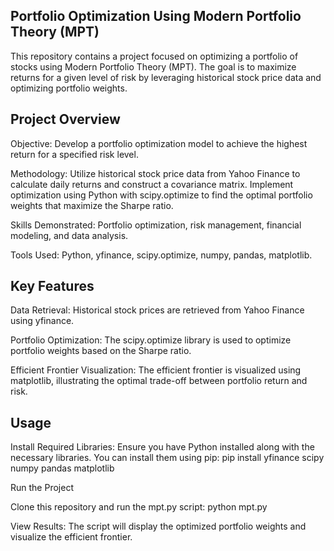 ## Portfolio Optimization Using Modern Portfolio Theory (MPT)
This repository contains a project focused on optimizing a portfolio of stocks using Modern Portfolio Theory (MPT). The goal is to maximize returns for a given level of risk by leveraging historical stock price data and optimizing portfolio weights.

## Project Overview
Objective: Develop a portfolio optimization model to achieve the highest return for a specified risk level.

Methodology: Utilize historical stock price data from Yahoo Finance to calculate daily returns and construct a covariance matrix. Implement optimization using Python with scipy.optimize to find the optimal portfolio weights that maximize the Sharpe ratio.

Skills Demonstrated: Portfolio optimization, risk management, financial modeling, and data analysis.

Tools Used: Python, yfinance, scipy.optimize, numpy, pandas, matplotlib.

## Key Features
Data Retrieval: Historical stock prices are retrieved from Yahoo Finance using yfinance.

Portfolio Optimization: The scipy.optimize library is used to optimize portfolio weights based on the Sharpe ratio.

Efficient Frontier Visualization: The efficient frontier is visualized using matplotlib, illustrating the optimal trade-off between portfolio return and risk.

## Usage
Install Required Libraries:
Ensure you have Python installed along with the necessary libraries. You can install them using pip:
pip install yfinance scipy numpy pandas matplotlib

Run the Project

Clone this repository and run the mpt.py script:
python mpt.py

View Results:
The script will display the optimized portfolio weights and visualize the efficient frontier.
